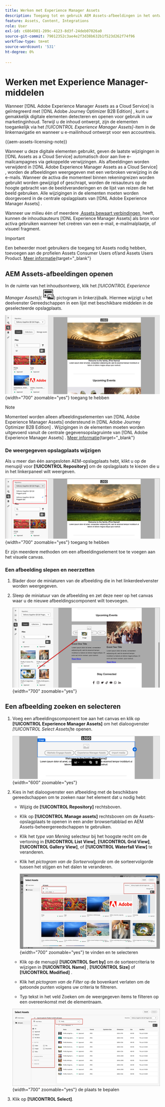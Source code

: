 ```yaml
---
title: Werken met Experience Manager Assets
description: Toegang tot en gebruik AEM Assets-afbeeldingen in het ontwerpen van inhoud - wijzigingen bij slepen en neerzetten, zoeken, filteren en synchroniseren worden automatisch doorgevoerd in Journey Optimizer B2B edition.
feature: Assets, Content, Integrations
role: User
exl-id: c6864981-209c-4123-8d3f-24deb07026a0
source-git-commit: 79012352c3ae4e2f3d38b632b1f523d262f74f96
workflow-type: tm+mt
source-wordcount: '531'
ht-degree: 0%

---
```


# Werken met Experience Manager-middelen

Wanneer [!DNL Adobe Experience Manager Assets as a Cloud Service] is geïntegreerd met [!DNL Adobe Journey Optimizer B2B Edition] , kunt u gemakkelijk digitale elementen detecteren en openen voor gebruik in uw marketinginhoud. Terwijl u de inhoud ontwerpt, zijn de elementen toegankelijk via het _[!UICONTROL Experience Manager Assets]_-item in de linkernavigatie en wanneer u e-mailinhoud ontwerpt voor een accountreis.

{{aem-assets-licensing-note}}

Wanneer u deze digitale elementen gebruikt, geven de laatste wijzigingen in [!DNL Assets as a Cloud Service] automatisch door aan live e-mailcampagnes via gekoppelde verwijzingen. Als afbeeldingen worden verwijderd in [!DNL Adobe Experience Manager Assets as a Cloud Service] , worden de afbeeldingen weergegeven met een verbroken verwijzing in de e-mails. Wanneer de activa die momenteel binnen rekeningreizen worden gebruikt worden gewijzigd of geschrapt, worden de reisauteurs op de hoogte gebracht van de beeldveranderingen en de lijst van reizen die het beeld gebruiken. Alle wijzigingen in de elementen moeten worden doorgevoerd in de centrale opslagplaats van [!DNL Adobe Experience Manager Assets] .

Wanneer uw milieu één of meerdere [&#x200B; Assets bewaart verbindingen &#x200B;](../admin/configure-aem-repositories.md) heeft, kunnen de inhoudsauteurs [!DNL Experience Manager Assets] als bron voor activa gebruiken wanneer het creëren van een e-mail, e-mailmalplaatje, of visueel fragment.

>[!IMPORTANT]
>
>Een beheerder moet gebruikers die toegang tot Assets nodig hebben, toevoegen aan de profielen Assets Consumer Users of/and Assets Users Product. [Meer informatie](https://experienceleague.adobe.com/nl/docs/experience-manager-cloud-service/content/security/ims-support#managing-products-and-user-access-in-admin-console){target="_blank"}

## AEM Assets-afbeeldingen openen

In de ruimte van het inhoudsontwerp, klik het _[!UICONTROL Experience Manager Assets]_( ![&#x200B; pictogram van Experience Manager Assets &#x200B;](../../assets/do-not-localize/icon-assets-aem.svg)) pictogram in linkerzijbalk. Hiermee wijzigt u het deelvenster Gereedschappen in een lijst met beschikbare middelen in de geselecteerde opslagplaats.

![&#x200B; klik het de selecteurspictogram van Assets om tot de beeldactiva &#x200B;](./assets/content-assets-selector-aem-assets.png){width="700" zoomable="yes"} toegang te hebben

>[!NOTE]
>
>Momenteel worden alleen afbeeldingselementen van [!DNL Adobe Experience Manager Assets] ondersteund in [!DNL Adobe Journey Optimizer B2B Edition] . Wijzigingen in de elementen moeten worden uitgevoerd vanuit de centrale gegevensopslagruimte van [!DNL Adobe Experience Manager Assets] . [Meer informatie](https://experienceleague.adobe.com/nl/docs/experience-manager-cloud-service/content/assets/manage/manage-digital-assets){target="_blank"}

### De weergegeven opslagplaats wijzigen

Als u meer dan één aangesloten AEM-opslagplaats hebt, klikt u op de menupijl voor **[!UICONTROL Repository]** om de opslagplaats te kiezen die u in het linkerpaneel wilt weergeven.

![&#x200B; kies een bewaarplaats van AEM Assets om tot de beeldactiva &#x200B;](./assets/content-assets-selector-aem-repo.png){width="700" zoomable="yes"} toegang te hebben

Er zijn meerdere methoden om een afbeeldingselement toe te voegen aan het visuele canvas.

### Een afbeelding slepen en neerzetten

1. Blader door de miniaturen van de afbeelding die in het linkerdeelvenster worden weergegeven.

1. Sleep de miniatuur van de afbeelding en zet deze neer op het canvas waar u de nieuwe afbeeldingscomponent wilt toevoegen.

   ![&#x200B; belemmering en laat vallen een beeldactiva &#x200B;](./assets/content-drag-drop-image-aem-assets.png){width="700" zoomable="yes"}

## Een afbeelding zoeken en selecteren

1. Voeg een afbeeldingscomponent toe aan het canvas en klik op **[!UICONTROL Experience Manager Assets]** om het dialoogvenster _[!UICONTROL Select Assets]_&#x200B;te openen.

   ![&#x200B; selecteer een activa voor de beeldcomponent &#x200B;](./assets/content-image-component-empty.png){width="600" zoomable="yes"}

1. Kies in het dialoogvenster een afbeelding met de beschikbare gereedschappen om te zoeken naar het element dat u nodig hebt:

   * Wijzig de **[!UICONTROL Repository]** rechtsboven.

   * Klik op **[!UICONTROL Manage assets]** rechtsboven om de Assets-opslagplaats te openen in een ander browsertabblad en AEM Assets-beheergereedschappen te gebruiken.

   * Klik het _type van Mening_ selecteur bij het hoogste recht om de vertoning in **[!UICONTROL List View]**, **[!UICONTROL Grid View]**, **[!UICONTROL Gallery View]**, of **[!UICONTROL Waterfall View]** te veranderen.

   * Klik het _pictogram van de Sorteervolgorde_ om de sorteervolgorde tussen het stijgen en het dalen te veranderen.

     ![&#x200B; hulpmiddelen van het Gebruik in de Uitgezochte dialoog van Assets om een beeldactiva &#x200B;](./assets/content-select-assets-dialog-aem.png){width="700" zoomable="yes"} te vinden en te selecteren

   * Klik op de menupijl **[!UICONTROL Sort by]** om de sorteercriteria te wijzigen in **[!UICONTROL Name]** , **[!UICONTROL Size]** of **[!UICONTROL Modified]** .

   * Klik het _pictogram van de Filter_ op de bovenkant verlaten om de getoonde punten volgens uw criteria te filtreren.

   * Typ tekst in het veld Zoeken om de weergegeven items te filteren op een overeenkomst met de elementnaam.

   ![&#x200B; Gebruik de filters en het onderzoeksgebied om van de activa &#x200B;](./assets/content-select-assets-dialog-aem-filter.png){width="700" zoomable="yes"} de plaats te bepalen

1. Klik op **[!UICONTROL Select]**.
<!-- 

## Upload assets

To import files to Assets as a Cloud Service, you first need to browse or create the folder to be used for storage. You can then import an asset and add it to your email content. After assets are uploaded, you can [use the image assets as you author content](./assets-overview.md#add-assets-to-your-content).

1. While authoring your content in the email designer, drag an image element into the canvas. 

   The properties on the right reflect the image element selection. 

1. Click **[!UICONTROL Import media]** to open the _[!UICONTROL Upload image]_ dialog.

1. If your file system is open to your image file, drag and drop the file on the box in the dialog.

   ![Upload image file to Assets repository](./assets/email-designer-image-upload.png){width="700" zoomable="yes"}

   You can also click the **[!UICONTROL Select a file from your computer]** link and use your file system to locate and select the image file. Click Open and the image file is displayed in the box.

1. Click **[!UICONTROL Import]**.
-->
